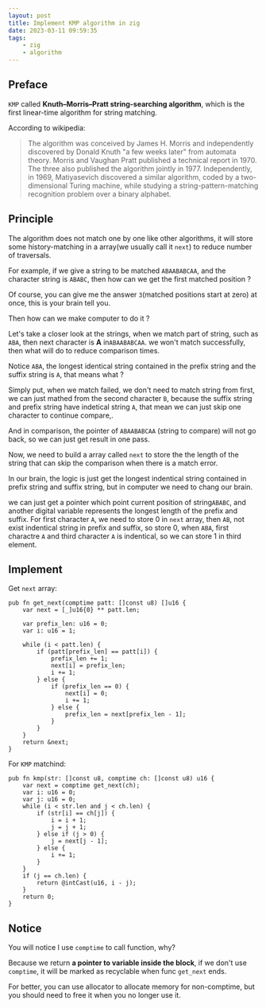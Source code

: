 ```yaml
---
layout: post
title: Implement KMP algorithm in zig
date: 2023-03-11 09:59:35
tags:
    - zig
    - algorithm
---
```



## Preface

`KMP` called **Knuth–Morris–Pratt string-searching algorithm**, which is the first linear-time algorithm for string matching.

According to wikipedia:

> The algorithm was conceived by James H. Morris and independently discovered by Donald Knuth "a few weeks later" from automata theory. Morris and Vaughan Pratt published a technical report in 1970. The three also published the algorithm jointly in 1977. Independently, in 1969, Matiyasevich discovered a similar algorithm, coded by a two-dimensional Turing machine, while studying a string-pattern-matching recognition problem over a binary alphabet. 

## Principle

The algorithm does not match one by one like other algorithms, it will store some history-matching in a array(we usually call it `next`) to reduce number of traversals.

For example, if we give a string to be matched `ABAABABCAA`, and the character string is `ABABC`, then how can we get the first matched position ?

Of course, you can give me the answer `3`(matched positions start at zero) at once, this is your brain tell you.

Then how can we make computer to do it ?

Let's take a closer look at the strings, when we match part of string, such as `ABA`, then next character is **A** in`ABAABABCAA`. we won't match successfully, then what will do to reduce comparison times.

Notice `ABA`, the longest identical string contained in the prefix string and the suffix string is `A`, that means what ?

Simply put, when we match failed, we don't need to match string from first, we can just mathed from the second character `B`, because the suffix string and prefix string have indetical string `A`, that mean we can just skip one character to continue compare,.

And in comparison, the pointer of `ABAABABCAA` (string to compare) will not go back, so we can just get result in one pass.

Now, we need to build a array called `next` to store the the length of the string that can skip the comparison when there is a match error.

In our brain, the logic is just get the longest indentical string contained in prefix string and suffix string, but in computer we need to chang our brain.

we can just get a pointer which point current position of string`ABABC`, and another digital variable represents the longest length of the prefix and suffix. For first character `A`, we need to store 0 in `next` array, then `AB`, not exist indentical string in prefix and suffix, so store 0, when `ABA`, first charactre `A` and third character `A` is indentical, so we can store 1 in third element.

## Implement

Get `next` array:

```zig
pub fn get_next(comptime patt: []const u8) []u16 {
    var next = [_]u16{0} ** patt.len;

    var prefix_len: u16 = 0;
    var i: u16 = 1;

    while (i < patt.len) {
        if (patt[prefix_len] == patt[i]) {
            prefix_len += 1;
            next[i] = prefix_len;
            i += 1;
        } else {
            if (prefix_len == 0) {
                next[i] = 0;
                i += 1;
            } else {
                prefix_len = next[prefix_len - 1];
            }
        }
    }
    return &next;
}
```

For `KMP` matchind:

```zig
pub fn kmp(str: []const u8, comptime ch: []const u8) u16 {
    var next = comptime get_next(ch);
    var i: u16 = 0;
    var j: u16 = 0;
    while (i < str.len and j < ch.len) {
        if (str[i] == ch[j]) {
            i = i + 1;
            j = j + 1;
        } else if (j > 0) {
            j = next[j - 1];
        } else {
            i += 1;
        }
    }
    if (j == ch.len) {
        return @intCast(u16, i - j);
    }
    return 0;
}
```

## Notice

You will notice I use `comptime` to call function, why?

Because we return **a pointer to variable inside the block**, if we don't use `comptime`, it will be marked as recyclable when func `get_next` ends.

For better, you can use allocator to allocate memory for non-comptime, but you should need to free it when you no longer use it.